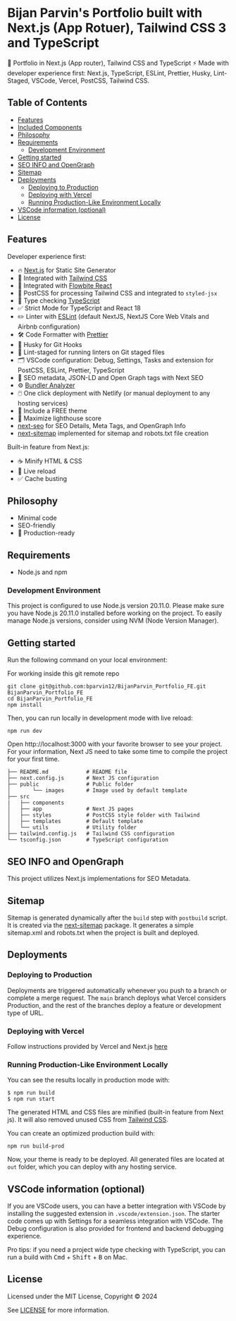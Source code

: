 # Bijan Parvin's Portfolio built with Next.js (App Rotuer), Tailwind CSS 3 and TypeScript 

🚀 Portfolio in Next.js (App router), Tailwind CSS and TypeScript ⚡️ Made with developer experience first: Next.js, TypeScript, ESLint, Prettier, Husky, Lint-Staged, VSCode, Vercel, PostCSS, Tailwind CSS.

## Table of Contents
- [Features](#features)
- [Included Components](#included-templates)
- [Philosophy](#philosophy)
- [Requirements](#requirements)
  - [Development Environment](#development-environment)
- [Getting started](#getting-started)
- [SEO INFO and OpenGraph](#seo-info-and-opengraph)
- [Sitemap](#sitemap)
- [Deployments](#deployments)
  - [Deploying to Production](#deploying-to-production)
  - [Deploying with Vercel](#deploying-with-vercel)
  - [Running Production-Like Environment Locally](#running-production-like-environment-locally)
- [VSCode information (optional)](#vscode-information-optional)
- [License](#license)

## Features

Developer experience first:

- 🔥 [Next.js](https://nextjs.org) for Static Site Generator
- 🎨 Integrated with [Tailwind CSS](https://tailwindcss.com)
- 🎨 Integrated with [Flowbite React](https://www.flowbite-react.com/)
- 💅 PostCSS for processing Tailwind CSS and integrated to `styled-jsx`
- 🎉 Type checking [TypeScript](https://www.typescriptlang.org)
- ✅ Strict Mode for TypeScript and React 18
- ✏️ Linter with [ESLint](https://eslint.org) (default NextJS, NextJS Core Web Vitals and Airbnb configuration)
- 🛠 Code Formatter with [Prettier](https://prettier.io)
- 🦊 Husky for Git Hooks
- 🚫 Lint-staged for running linters on Git staged files
- 🗂 VSCode configuration: Debug, Settings, Tasks and extension for PostCSS, ESLint, Prettier, TypeScript
- 🤖 SEO metadata, JSON-LD and Open Graph tags with Next SEO
- ⚙️ [Bundler Analyzer](https://www.npmjs.com/package/@next/bundle-analyzer)
- 🖱️ One click deployment with Netlify (or manual deployment to any hosting services)
- 🌈 Include a FREE theme
- 💯 Maximize lighthouse score
- [next-seo](https://github.com/garmeeh/next-seo) for SEO Details, Meta Tags, and OpenGraph Info
- [next-sitemap](https://www.npmjs.com/package/next-sitemap) implemented for sitemap and robots.txt file creation

Built-in feature from Next.js:

- ☕ Minify HTML & CSS
- 💨 Live reload
- ✅ Cache busting

## Philosophy

- Minimal code
- SEO-friendly
- 🚀 Production-ready


## Requirements

- Node.js and npm

### Development Environment

This project is configured to use Node.js version 20.11.0. Please make sure you have Node.js 20.11.0 installed before working on the project. To easily manage Node.js versions, consider using NVM (Node Version Manager).


## Getting started

Run the following command on your local environment:

For working inside this git remote repo
```
git clone git@github.com:bparvin12/BijanParvin_Portfolio_FE.git BijanParvin_Portfolio_FE
cd BijanParvin_Portfolio_FE
npm install
```

Then, you can run locally in development mode with live reload:

```
npm run dev
```

Open http://localhost:3000 with your favorite browser to see your project. For your information, Next JS need to take some time to compile the project for your first time.

```
├── README.md            # README file
├── next.config.js       # Next JS configuration
├── public               # Public folder
│       └── images       # Image used by default template
├── src
|   ├── components
│   ├── app              # Next JS pages
│   ├── styles           # PostCSS style folder with Tailwind
│   ├── templates        # Default template
│   └── utils            # Utility folder
├── tailwind.config.js   # Tailwind CSS configuration
└── tsconfig.json        # TypeScript configuration
```


## SEO INFO and OpenGraph
This project utilizes Next.js implementations for SEO Metadata.


## Sitemap
Sitemap is generated dynamically after the `build` step with `postbuild` script. It is created via the [next-sitemap](https://www.npmjs.com/package/next-sitemap) package. It generates a simple sitemap.xml and robots.txt when the project is built and deployed. 


## Deployments
### Deploying to Production
Deployments are triggered automatically whenever you push to a branch or complete a merge request. The `main` branch deploys what Vercel considers Production, and the rest of the branches deploy a feature or development type of URL. 


### Deploying with Vercel
Follow instructions provided by Vercel and Next.js [here](https://nextjs.org/learn-pages-router/basics/deploying-nextjs-app/deploy)

### Running Production-Like Environment Locally

You can see the results locally in production mode with:

```
$ npm run build
$ npm run start
```

The generated HTML and CSS files are minified (built-in feature from Next js). It will also removed unused CSS from [Tailwind CSS](https://tailwindcss.com).

You can create an optimized production build with:

```
npm run build-prod
```

Now, your theme is ready to be deployed. All generated files are located at `out` folder, which you can deploy with any hosting service.


## VSCode information (optional)

If you are VSCode users, you can have a better integration with VSCode by installing the suggested extension in `.vscode/extension.json`. The starter code comes up with Settings for a seamless integration with VSCode. The Debug configuration is also provided for frontend and backend debugging experience.

Pro tips: if you need a project wide type checking with TypeScript, you can run a build with <kbd>Cmd</kbd> + <kbd>Shift</kbd> + <kbd>B</kbd> on Mac.


## License

Licensed under the MIT License, Copyright © 2024

See [LICENSE](LICENSE) for more information.
